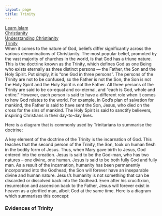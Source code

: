 ```yaml
---
layout: page
title: Trinity
---
```

<div class="title-header">
    <div class="path parents">
        <a class="ptext" href="/index.html">Learn Islam</a>
    </div>
    <div class="path parents">
        <a class="ptext" href="/pages/christianity.html">Christianity</a>
    </div>
    <div class="path parents">
        <a class="ptext" href="/pages/christianity/understanding-christianity.html">Understanding Christianity</a>
    </div>
    <div class="path children">
        <a class="ctext" href="/pages/christianity/trinity.html">Trinity</a>
    </div>
</div>
When it comes to the nature of God, beliefs differ significantly across the various denominations of Christianity. The most popular belief, promoted by the vast majority of churches in the world, is that God has a triune nature. This is the doctrine known as the Trinity, which defines God as one Being who exists eternally as three distinct persons — the Father, the Son and the Holy Spirit. Put simply, it is “one God in three persons”. The persons of the Trinity are not to be confused, so the Father is not the Son, the Son is not the Holy Spirit and the Holy Spirit is not the Father. All three persons of the Trinity are said to be co-equal and co-eternal, and “each is God, whole and entire.” However, each person is said to have a different role when it comes to how God relates to the world. For example, in God’s plan of salvation for mankind, the Father is said to have sent the Son, Jesus, who died on the cross for the sins of mankind. The Holy Spirit is said to sanctify believers, inspiring Christians in their day-to-day lives.

Here is a diagram that is commonly used by Trinitarians to summarise the doctrine:

A key element of the doctrine of the Trinity is the incarnation of God. This teaches that the second person of the Trinity, the Son, took on human flesh in the bodily form of Jesus. Thus, when Mary gave birth to Jesus, God entered into the creation. Jesus is said to be the God-man, who has two natures – one divine, one human. Jesus is said to be both fully God and fully man. As a result of the incarnation, humanity has been permanently incorporated into the Godhead; the Son will forever have an inseparable divine and human nature. Jesus’s humanity is not something that can be discarded or dissolved back into the Godhead. Even after his crucifixion, resurrection and ascension back to the Father, Jesus will forever exist in heaven as a glorified man, albeit God at the same time. Here is a diagram which summarises this concept:

### Evidences of Trinity
